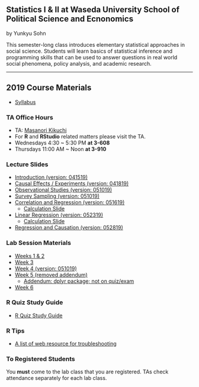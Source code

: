 ## Statistics I & II at Waseda University School of Political Science and Ecnonomics

by Yunkyu Sohn

This semester-long class introduces elementary statistical approaches in social science. Students will learn basics of statistical inference and programming skills that can be used to answer questions in real world social phenomena, policy analysis, and academic research.

---

## 2019 Course Materials

* [Syllabus](https://github.com/ysohn/stats/blob/master/2019S/2019S_Statistics_SOHN_syllabus.md)

### TA Office Hours

* TA: [Masanori Kikuchi](mailto:waseda.statistics@gmail.com)
* For **R** and **RStudio** related matters please visit the TA.
* Wednesdays 4:30 ~ 5:30 PM **at 3-608**
* Thursdays 11:00 AM ~ Noon **at 3-910**

### Lecture Slides

* [Introduction (version: 041519)](https://github.com/ysohn/stats/blob/master/2019S/lecture/2019S_StatisticsI_SOHN_week1.pdf)
* [Causal Effects / Experiments (version: 041819)](https://github.com/ysohn/stats/blob/master/2019S/lecture/2019S_StatisticsI_SOHN_week2.pdf)
* [Observational Studies (version: 051019)](https://github.com/ysohn/stats/blob/master/2019S/lecture/2019S_StatisticsI_SOHN_week3.pdf)
* [Survey Sampling (version: 051019)](https://github.com/ysohn/stats/blob/master/2019S/lecture/2019S_StatisticsI_SOHN_week4.pdf)
* [Correlation and Regression (version: 051619)](https://github.com/ysohn/stats/blob/master/2019S/lecture/2019S_StatisticsI_SOHN_week5.pdf)
  - [Calculation Slide](https://github.com/ysohn/stats/blob/master/2019S/sub/2019S_StatisticsI_SOHN_week5_sub.pdf)
* [Linear Regression (version: 052319)](https://github.com/ysohn/stats/blob/master/2019S/lecture/2019S_StatisticsI_SOHN_week6.pdf)
  - [Calculation Slide](https://github.com/ysohn/stats/blob/master/2019S/sub/2019S_StatisticsI_SOHN_week6_sub.pdf)
* [Regression and Causation (version: 052819)](https://github.com/ysohn/stats/blob/master/2019S/lecture/2019S_StatisticsI_SOHN_week7.pdf)

### Lab Session Materials

* [Weeks 1 & 2](https://github.com/ysohn/stats/blob/master/2019S/lab/2019S_StatisticsI_SOHN_lab01.zip)
* [Week 3](https://github.com/ysohn/stats/blob/master/2019S/lab/2019S_StatisticsI_SOHN_lab03.zip)
* [Week 4 (version: 051019)](https://github.com/ysohn/stats/blob/master/2019S/lab/2019S_StatisticsI_SOHN_lab04.zip)
* [Week 5 (removed addendum)](https://github.com/ysohn/stats/blob/master/2019S/lab/2019S_StatisticsI_SOHN_lab05.zip)
  - [Addendum: dplyr package; not on quiz/exam](https://github.com/ysohn/stats/blob/master/2019S/lab/2019S_StatisticsI_SOHN_lab05_sub.zip)
* [Week 6](https://github.com/ysohn/stats/blob/master/2019S/lab/2019S_StatisticsI_SOHN_lab06.zip)

### R Quiz Study Guide

* [R Quiz Study Guide](https://github.com/ysohn/stats/blob/master/2019S/sub/2019S_Statistics_SOHN_ex.md)

### R Tips

* [A list of web resource for troubleshooting](Rtips.md)

### To Registered Students

You **must** come to the lab class that you are registered. TAs check attendance separately for each lab class.

